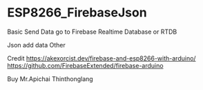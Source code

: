 # ESP8266_FirebaseJson

Basic
Send Data go to Firebase Realtime Database or RTDB

Json add data Other

Credit
  https://akexorcist.dev/firebase-and-esp8266-with-arduino/
  https://github.com/FirebaseExtended/firebase-arduino
  
Buy Mr.Apichai Thinthonglang
